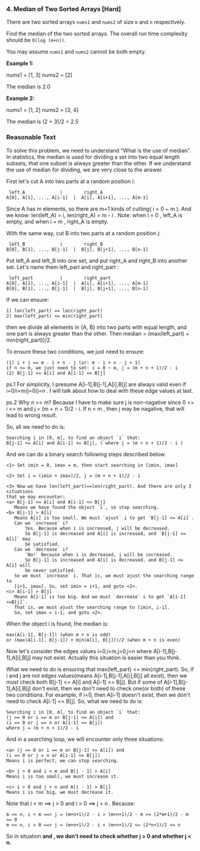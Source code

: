 ### 4. Median of Two Sorted Arrays [Hard] 

There are two sorted arrays `nums1` and `nums2` of size `m` and `n` respectively.

Find the median of the two sorted arrays. The overall run time complexity should be `O(log (m+n))`.

You may assume `nums1` and `nums2` cannot be both empty.

**Example 1:**

nums1 = [1, 3]
nums2 = [2]

The median is 2.0

**Example 2:**

nums1 = [1, 2]
nums2 = [3, 4]

The median is (2 + 3)/2 = 2.5

### Reasonable Text
To solve this problem, we need to understand "What is the use of median". In statistics, the median is used for dividing a set into two equal length subsets, that one subset is always greater than the other. If we understand the use of median for dividing, we are very close to the answer.



First let's cut A into two parts at a random position i:



     left_A             |        right_A
    A[0], A[1], ..., A[i-1]  |  A[i], A[i+1], ..., A[m-1]



Since A has m elements, so there are m+1 kinds of cutting( i = 0 ~ m ). And we know: len(left_A) = i, len(right_A) = m - i . Note: when i = 0 , left_A is empty, and when i = m , right_A is empty.



With the same way, cut B into two parts at a random position j:



     left_B             |        right_B
    B[0], B[1], ..., B[j-1]  |  B[j], B[j+1], ..., B[n-1]



Put left_A and left_B into one set, and put right_A and right_B into another set. Let's name them left_part and right_part :



     left_part          |        right_part
    A[0], A[1], ..., A[i-1]  |  A[i], A[i+1], ..., A[m-1]
    B[0], B[1], ..., B[j-1]  |  B[j], B[j+1], ..., B[n-1]



If we can ensure:



    1) len(left_part) == len(right_part)
    2) max(left_part) <= min(right_part)



then we divide all elements in {A, B} into two parts with equal length, and one part is always greater than the other. Then median = (max(left_part) + min(right_part))/2.



To ensure these two conditions, we just need to ensure:



    (1) i + j == m - i + n - j (or: m - i + n - j + 1)
    if n >= m, we just need to set: i = 0 ~ m, j = (m + n + 1)/2 - i
    (2) B[j-1] <= A[i] and A[i-1] <= B[j]



ps.1 For simplicity, I presume A[i-1],B[j-1],A[i],B[j] are always valid even if i=0/i=m/j=0/j=n . I will talk about how to deal with these edge values at last.



ps.2 Why n >= m? Because I have to make sure j is non-nagative  since 0 <= i <= m and j = (m + n + 1)/2 - i. If n < m , then j  may be nagative, that will lead to wrong result.



So, all we need to do is:



    Searching i in [0, m], to find an object `i` that:
    B[j-1] <= A[i] and A[i-1] <= B[j], ( where j = (m + n + 1)/2 - i )



And we can do a binary search following steps described below:



    <1> Set imin = 0, imax = m, then start searching in [imin, imax]
    
    <2> Set i = (imin + imax)/2, j = (m + n + 1)/2 - i
    
    <3> Now we have len(left_part)==len(right_part). And there are only 3 situations
    that we may encounter:
    <a> B[j-1] <= A[i] and A[i-1] <= B[j]
       Means we have found the object `i`, so stop searching.
    <b> B[j-1] > A[i]
       Means A[i] is too small. We must `ajust` i to get `B[j-1] <= A[i]`.
       Can we `increase` i?
           Yes. Because when i is increased, j will be decreased.
           So B[j-1] is decreased and A[i] is increased, and `B[j-1] <= A[i]` may
           be satisfied.
       Can we `decrease` i?
           `No!` Because when i is decreased, j will be increased.
           So B[j-1] is increased and A[i] is decreased, and B[j-1] <= A[i] will
           be never satisfied.
       So we must `increase` i. That is, we must ajust the searching range to
       [i+1, imax]. So, set imin = i+1, and goto <2>.
    <c> A[i-1] > B[j]
       Means A[i-1] is too big. And we must `decrease` i to get `A[i-1]<=B[j]`.
       That is, we must ajust the searching range to [imin, i-1].
       So, set imax = i-1, and goto <2>.



When the object i is found, the median is:



    max(A[i-1], B[j-1]) (when m + n is odd)
    or (max(A[i-1], B[j-1]) + min(A[i], B[j]))/2 (when m + n is even)



Now let's consider the edges values i=0,i=m,j=0,j=n where A[i-1],B[j-1],A[i],B[j] may not exist. Actually this situation is easier than you think.



What we need to do is ensuring that max(left_part) <= min(right_part). So, if i and j are not edges values(means A[i-1],B[j-1],A[i],B[j] all exist), then we must check both B[j-1] <= A[i] and A[i-1] <= B[j]. But if some of A[i-1],B[j-1],A[i],B[j] don't exist, then we don't need to check one(or both) of these two conditions. For example, if i=0, then A[i-1] doesn't exist, then we don't need to check A[i-1] <= B[j]. So, what we need to do is:



    Searching i in [0, m], to find an object `i` that:
    (j == 0 or i == m or B[j-1] <= A[i]) and
    (i == 0 or j == n or A[i-1] <= B[j])
    where j = (m + n + 1)/2 - i



And in a searching loop, we will encounter only three situations:



    <a> (j == 0 or i == m or B[j-1] <= A[i]) and
    (i == 0 or j = n or A[i-1] <= B[j])
    Means i is perfect, we can stop searching.
    
    <b> j > 0 and i < m and B[j - 1] > A[i]
    Means i is too small, we must increase it.
    
    <c> i > 0 and j < n and A[i - 1] > B[j]
    Means i is too big, we must decrease it.



Note that i < m ==> j > 0 and i > 0 ==> j < n . Because:



    m <= n, i < m ==> j = (m+n+1)/2 - i > (m+n+1)/2 - m >= (2*m+1)/2 - m >= 0    
    m <= n, i > 0 ==> j = (m+n+1)/2 - i < (m+n+1)/2 <= (2*n+1)/2 <= n



So in situation <b> and <c>, we don't need to check whether j > 0 and whether j < n.
